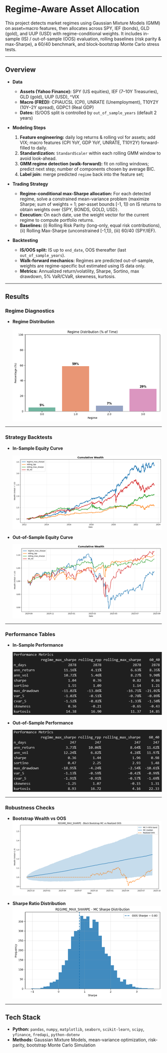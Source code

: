 # Regime-Aware Asset Allocation

This project detects market regimes using Gaussian Mixture Models (GMM) on asset+macro features, then allocates across SPY, IEF (bonds), GLD (gold), and UUP (USD) with regime-conditional weights. It includes in-sample (IS) / out-of-sample (OOS) evaluation, rolling baselines (risk parity & max-Sharpe), a 60/40 benchmark, and block-bootstrap Monte Carlo stress tests.

---

## Overview

- **Data**

  - **Assets (Yahoo Finance):** SPY (US equities), IEF (7–10Y Treasuries), GLD (gold), UUP (USD), ^VIX
  - **Macro (FRED):** CPIAUCSL (CPI), UNRATE (Unemployment), T10Y2Y (10Y–2Y spread), GDPC1 (Real GDP)
  - **Dates:** IS/OOS split is controlled by `out_of_sample_years` (default 2 years)

- **Modeling Steps**

  1. **Feature engineering:** daily log returns & rolling vol for assets; add VIX; macro features (CPI YoY, GDP YoY, UNRATE, T10Y2Y) forward-filled to daily.
  2. **Standardization:** `StandardScaler` within each rolling GMM window to avoid look-ahead.
  3. **GMM regime detection (walk-forward):** fit on rolling windows; predict next step; number of components chosen by average BIC.
  4. **Label join:** merge predicted `regime` back into the feature set;

- **Trading Strategy**

  - **Regime-conditional max-Sharpe allocation:** For each detected regime, solve a constrained mean-variance problem (maximize Sharpe; sum of weights = 1; per-asset bounds \[-1, 1\]) on IS returns to obtain weights over \{SPY, BONDS, GOLD, USD\}.
  - **Execution:** On each date, use the weight vector for the current regime to compute portfolio returns.
  - **Baselines:** (i) Rolling Risk Parity (long-only, equal risk contributions), (ii) Rolling Max-Sharpe (unconstrained \[-1,1\]), (iii) 60/40 (SPY/IEF).

- **Backtesting**
  - **IS/OOS split:** IS up to `end_date`, OOS thereafter (last `out_of_sample_years`).
  - **Walk-forward mechanics:** Regimes are predicted out-of-sample, weights are regime-specific but estimated using IS data only.
  - **Metrics:** Annualized return/volatility, Sharpe, Sortino, max drawdown, 5% VaR/CVaR, skewness, kurtosis.

---

## Results

### Regime Diagnostics

- **Regime Distribution**

  ![Regime Distribution](images/regime_distribution.png)

---

### Strategy Backtests

- **In-Sample Equity Curve**

  ![Equity Curve (In-Sample)](images/equity_curve_insample.png)

- **Out-of-Sample Equity Curve**

  ![Equity Curve (Out-of-Sample)](images/equity_curve_outofsample.png)

---

### Performance Tables

- **In-Sample Performance**

  ![Performance In-Sample](images/performance_insample.png)

- **Out-of-Sample Performance**

  ![Performance Out-of-Sample](images/performance_outofsample.png)

---

### Robustness Checks

- **Bootstrap Wealth vs OOS**  
  ![Bootstrap MC](images/bootstrap_mc.png)

- **Sharpe Ratio Distribution**  
  ![Sharpe Distribution](images/sharpe_ratio_distribution.png)

---

## Tech Stack

- **Python:** `pandas`, `numpy`, `matplotlib`, `seaborn`, `scikit-learn`, `scipy`, `yfinance`, `fredapi`, `python-dotenv`
- **Methods:** Gaussian Mixture Models, mean-variance optimization, risk-parity, bootstrap Monte Carlo Simulation
